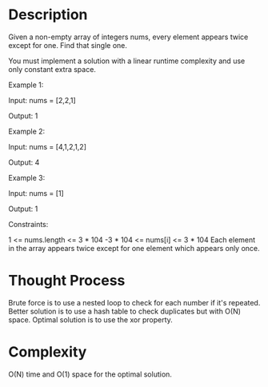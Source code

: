 # Description

Given a non-empty array of integers nums, every element appears twice except for one. Find that single one.

You must implement a solution with a linear runtime complexity and use only constant extra space.

 

Example 1:

Input: nums = [2,2,1]

Output: 1

Example 2:

Input: nums = [4,1,2,1,2]

Output: 4

Example 3:

Input: nums = [1]

Output: 1

 

Constraints:

1 <= nums.length <= 3 * 104
-3 * 104 <= nums[i] <= 3 * 104
Each element in the array appears twice except for one element which appears only once.

# Thought Process

Brute force is to use a nested loop to check for each number if it's repeated. 
Better solution is to use a hash table to check duplicates but with O(N) space.
Optimal solution is to use the xor property.

# Complexity

O(N) time and O(1) space for the optimal solution.
